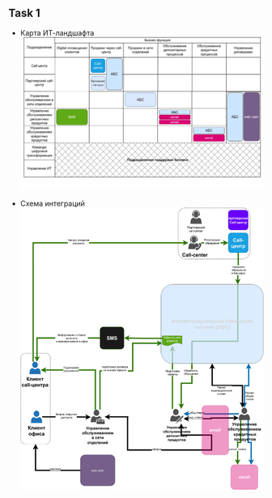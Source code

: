 ## Task 1

- Карта ИТ-ландшафта  
    ![IT Landscape](./IT-Landscape.svg)

- Схема интеграций  
    ![Integrations](Integration.svg)